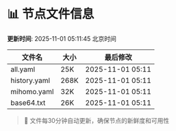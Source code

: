 # 📊 节点文件信息

**更新时间**: 2025-11-01 05:11:45 北京时间

| 文件名 | 大小 | 最后修改 |
|--------|------|----------|
| all.yaml | 25K | 2025-11-01 05:11 |
| history.yaml | 268K | 2025-11-01 05:11 |
| mihomo.yaml | 32K | 2025-11-01 05:11 |
| base64.txt | 26K | 2025-11-01 05:11 |

> 🔄 文件每30分钟自动更新，确保节点的新鲜度和可用性
